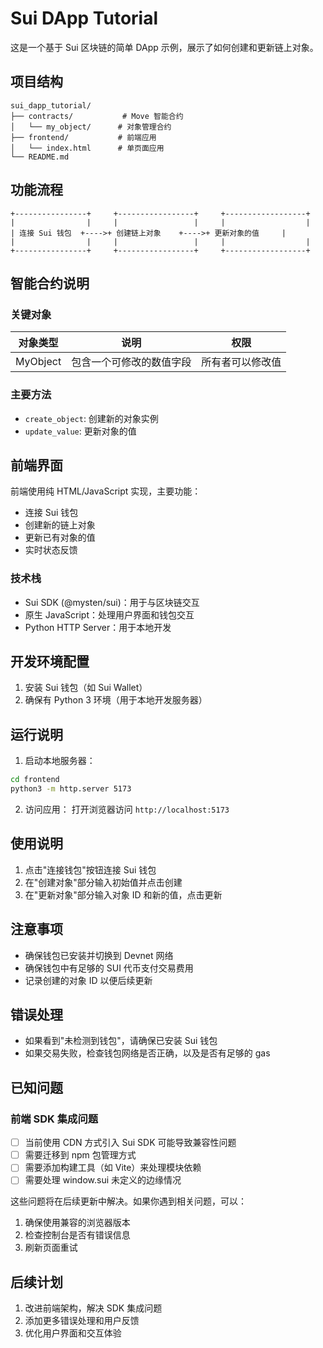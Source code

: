 # Sui DApp Tutorial

这是一个基于 Sui 区块链的简单 DApp 示例，展示了如何创建和更新链上对象。

## 项目结构

```
sui_dapp_tutorial/
├── contracts/           # Move 智能合约
│   └── my_object/      # 对象管理合约
├── frontend/           # 前端应用
│   └── index.html      # 单页面应用
└── README.md
```

## 功能流程

```
+----------------+     +-----------------+     +------------------+
|                |     |                 |     |                  |
| 连接 Sui 钱包  +---->+ 创建链上对象    +---->+ 更新对象的值     |
|                |     |                 |     |                  |
+----------------+     +-----------------+     +------------------+
```

## 智能合约说明

### 关键对象

| 对象类型    | 说明                     | 权限                |
|------------|-------------------------|---------------------|
| MyObject   | 包含一个可修改的数值字段   | 所有者可以修改值      |

### 主要方法

- `create_object`: 创建新的对象实例
- `update_value`: 更新对象的值

## 前端界面

前端使用纯 HTML/JavaScript 实现，主要功能：

- 连接 Sui 钱包
- 创建新的链上对象
- 更新已有对象的值
- 实时状态反馈

### 技术栈

- Sui SDK (@mysten/sui)：用于与区块链交互
- 原生 JavaScript：处理用户界面和钱包交互
- Python HTTP Server：用于本地开发

## 开发环境配置

1. 安装 Sui 钱包（如 Sui Wallet）
2. 确保有 Python 3 环境（用于本地开发服务器）

## 运行说明

1. 启动本地服务器：
```bash
cd frontend
python3 -m http.server 5173
```

2. 访问应用：
打开浏览器访问 `http://localhost:5173`

## 使用说明

1. 点击"连接钱包"按钮连接 Sui 钱包
2. 在"创建对象"部分输入初始值并点击创建
3. 在"更新对象"部分输入对象 ID 和新的值，点击更新

## 注意事项

- 确保钱包已安装并切换到 Devnet 网络
- 确保钱包中有足够的 SUI 代币支付交易费用
- 记录创建的对象 ID 以便后续更新

## 错误处理

- 如果看到"未检测到钱包"，请确保已安装 Sui 钱包
- 如果交易失败，检查钱包网络是否正确，以及是否有足够的 gas

## 已知问题

### 前端 SDK 集成问题
- [ ] 当前使用 CDN 方式引入 Sui SDK 可能导致兼容性问题
- [ ] 需要迁移到 npm 包管理方式
- [ ] 需要添加构建工具（如 Vite）来处理模块依赖
- [ ] 需要处理 window.sui 未定义的边缘情况

这些问题将在后续更新中解决。如果你遇到相关问题，可以：
1. 确保使用兼容的浏览器版本
2. 检查控制台是否有错误信息
3. 刷新页面重试

## 后续计划
1. 改进前端架构，解决 SDK 集成问题
2. 添加更多错误处理和用户反馈
3. 优化用户界面和交互体验
